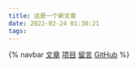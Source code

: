 ```yaml
---
title: 这是一个新文章
date: 2022-02-24 01:30:21
tags:
---
```


{% navbar [文章](/) [项目](/wiki/) [留言](#comments) [GitHub](https://github.com/xaoxuu/) %}